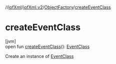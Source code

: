 //[iofXml](../../../index.md)/[iofXml.v2](../index.md)/[ObjectFactory](index.md)/[createEventClass](create-event-class.md)

# createEventClass

[jvm]\
open fun [createEventClass](create-event-class.md)(): [EventClass](../-event-class/index.md)

Create an instance of [EventClass](../-event-class/index.md)
